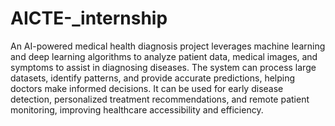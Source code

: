 # AICTE-_internship
An AI-powered medical health diagnosis project leverages machine learning and deep learning algorithms to analyze patient data, medical images, and symptoms to assist in diagnosing diseases. The system can process large datasets, identify patterns, and provide accurate predictions, helping doctors make informed decisions. It can be used for early disease detection, personalized treatment recommendations, and remote patient monitoring, improving healthcare accessibility and efficiency.







